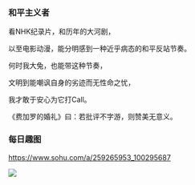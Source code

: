 ### 和平主义者

看NHK纪录片，和历年的大河剧，

以至电影动漫，能分明感到一种近乎病态的和平反站节奏。

何时我大兔，也能带这种节奏，

文明到能嘲讽自身的劣迹而无性命之忧，

我才敢于安心为它打Call。

《费加罗的婚礼》曰：若批评不字游，则赞美无意义。

### 每日趣图
https://www.sohu.com/a/259265953_100295687

<img src="http://5b0988e595225.cdn.sohucs.com/images/20181013/3be2bfd8e71d4cd6ba5bdba5d65d5b6c.gif">
